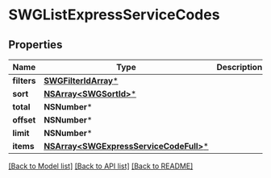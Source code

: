 # SWGListExpressServiceCodes

## Properties
Name | Type | Description | Notes
------------ | ------------- | ------------- | -------------
**filters** | [**SWGFilterIdArray***](SWGFilterIdArray.md) |  | [optional] 
**sort** | [**NSArray&lt;SWGSortId&gt;***](SWGSortId.md) |  | [optional] 
**total** | **NSNumber*** |  | [optional] 
**offset** | **NSNumber*** |  | [optional] 
**limit** | **NSNumber*** |  | [optional] 
**items** | [**NSArray&lt;SWGExpressServiceCodeFull&gt;***](SWGExpressServiceCodeFull.md) |  | [optional] 

[[Back to Model list]](../README.md#documentation-for-models) [[Back to API list]](../README.md#documentation-for-api-endpoints) [[Back to README]](../README.md)



